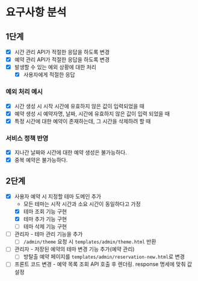 # 요구사항 분석

## 1단계

- [x] 시간 관리 API가 적절한 응답을 하도록 변경 
- [x] 예약 관리 API가 적절한 응답을 하도록 변경
- [x] 발생할 수 있는 예외 상황에 대한 처리
  - [x] 사용자에게 적절한 응답 

### 예외 처리 예시
- [x] 시간 생성 시 시작 시간에 유효하지 않은 값이 입력되었을 때
- [x] 예약 생성 시 예약자명, 날짜, 시간에 유효하지 않은 값이 입력 되었을 때
- [x] 특정 시간에 대한 예약이 존재하는데, 그 시간을 삭제하려 할 때

### 서비스 정책 반영
- [x] 지나간 날짜와 시간에 대한 예약 생성은 불가능하다.
- [x] 중복 예약은 불가능하다.

## 2단계
- [x] 사용자 예약 시 지정할 테마 도메인 추가 
  - 모든 테마는 시작 시간과 소요 시간이 동일하다고 가정 
  - [x] 테마 조회 기능 구현
  - [x] 테마 추가 기능 구현
  - [ ] 테마 삭제 기능 구현
- [ ] 관리자 - 테마 관리 기능을 추가
  - [ ] `/admin/theme` 요청 시 `templates/admin/theme.html` 반환
- [ ] 관리자 - 저장된 예약의 테마 변경 기능 추가(예약 관리)
  - [ ] 방탈출 예약 페이지를 `templates/admin/reservation-new.html`로 변경
- [ ] 프론트 코드 변경 - 예약 목록 조회 API 호출 후 렌더링. response 명세에 맞춰 값 설정

